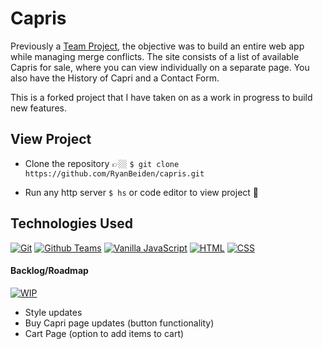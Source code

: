 # Capris

Previously a [Team Project](https://github.com/nss-evening-cohort-12/pants-capris), the objective was to build an entire web app while managing merge conflicts. The site consists of a list of available Capris for sale, where you can view individually on a separate page. You also have the History of Capri and a Contact Form.

This is a forked project that I have taken on as a work in progress to build new features.

## View Project
- Clone the repository 👉🏼 `$ git clone https://github.com/RyanBeiden/capris.git`

- Run any http server `$ hs` or code editor to view project 👀

## Technologies Used
[![Git](https://img.shields.io/badge/-Git-2c9fcc?style=flat-square)](#) [![Github Teams](https://img.shields.io/badge/-Github%20Teams-2c9fcc?style=flat-square)](#) [![Vanilla JavaScript](https://img.shields.io/badge/-Vanilla%20JavaScript-2c9fcc?style=flat-square)](#) [![HTML](https://img.shields.io/badge/-HTML-2c9fcc?style=flat-square)](#) [![CSS](https://img.shields.io/badge/-CSS-2c9fcc?style=flat-square)](#)

#### Backlog/Roadmap

[![WIP](https://img.shields.io/badge/-Work%20In%20Progress-orange?style=flat-square)](#)

- Style updates
- Buy Capri page updates (button functionality)
- Cart Page (option to add items to cart)

